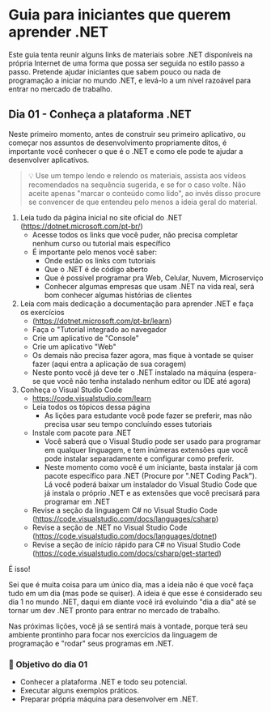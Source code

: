 Guia para iniciantes que querem aprender .NET
=============================================

Este guia tenta reunir alguns links de materiais sobre .NET disponíveis na própria Internet de uma forma que possa ser seguida no estilo passo a passo.
Pretende ajudar iniciantes que sabem pouco ou nada de programação a iniciar no mundo .NET, e levá-lo a um nível razoável para entrar no mercado de trabalho.

## Dia 01 - Conheça a plataforma .NET

Neste primeiro momento, antes de construir seu primeiro aplicativo, ou começar nos assuntos de desenvolvimento propriamente ditos, é importante
você conhecer o que é o .NET e como ele pode te ajudar a desenvolver aplicativos.

> 💡 Use um tempo lendo e relendo os materiais, assista aos vídeos recomendados na sequência sugerida, e se for o caso volte.
> Não aceite apenas "marcar o conteúdo como lido", ao invés disso procure se convencer de que entendeu pelo menos a ideia geral do material.

1. Leia tudo da página inicial no site oficial do .NET (https://dotnet.microsoft.com/pt-br/)
   * Acesse todos os links que você puder, não precisa completar nenhum curso ou tutorial mais específico
   * É importante pelo menos você saber:
     - Onde estão os links com tutoriais
     - Que o .NET é de código aberto
     - Que é possível programar pra Web, Celular, Nuvem, Microserviço
     - Conhecer algumas empresas que usam .NET na vida real, será bom conhecer algumas histórias de clientes
2. Leia com mais dedicação a documentação para aprender .NET e faça os exercícios
   * (https://dotnet.microsoft.com/pt-br/learn)
   * Faça o "Tutorial integrado ao navegador
   * Crie um aplicativo de "Console"
   * Crie um aplicativo "Web"
   * Os demais não precisa fazer agora, mas fique à vontade se quiser fazer (aqui entra a aplicação de sua coragem)
   * Neste ponto você já deve ter o .NET instalado na máquina (espera-se que você não tenha instalado nenhum editor ou IDE até agora)
3. Conheça o Visual Studio Code
   * https://code.visualstudio.com/learn
   * Leia todos os tópicos dessa página
     - As lições para estudante você pode fazer se preferir, mas não precisa usar seu tempo concluíndo esses tutoriais
   * Instale com pacote para .NET
     - Você saberá que o Visual Studio pode ser usado para programar em qualquer linguagem, e tem inúmeras extensões que você pode instalar separadamente e configurar como preferir.
     - Neste momento como você é um iniciante, basta instalar já com pacote específico para .NET (Procure por ".NET Coding Pack"). Lá você poderá baixar um instalador do Visual Studio Code que já instala o próprio .NET e as extensões que você precisará para programar em .NET
   * Revise a seção da linguagem C# no Visual Studio Code (https://code.visualstudio.com/docs/languages/csharp)
   * Revise a seção de .NET no Visual Studio Code (https://code.visualstudio.com/docs/languages/dotnet)
   * Revise a seção de início rápido para C# no Visual Studio Code (https://code.visualstudio.com/docs/csharp/get-started)

É isso!

Sei que é muita coisa para um único dia, mas a ideia não é que você faça tudo em um dia (mas pode se quiser).
A ideia é que esse é considerado seu dia 1 no mundo .NET, daqui em diante você irá evoluindo "dia a dia" até se tornar um dev .NET pronto para entrar no mercado de trabalho.

Nas próximas lições, você já se sentirá mais à vontade, porque terá seu ambiente prontinho para focar nos exercícios da linguagem de programação e "rodar" seus programas em .NET.

### 🎯 Objetivo do dia 01

* Conhecer a plataforma .NET e todo seu potencial.
* Executar alguns exemplos práticos.
* Preparar própria máquina para desenvolver em .NET.
